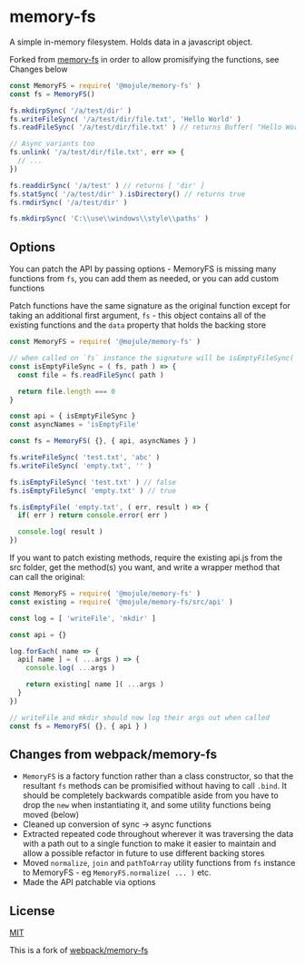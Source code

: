 # memory-fs

A simple in-memory filesystem. Holds data in a javascript object.

Forked from [memory-fs](https://github.com/webpack/memory-fs) in order to allow
promisifying the functions, see Changes below

``` javascript
const MemoryFS = require( '@mojule/memory-fs' )
const fs = MemoryFS()

fs.mkdirpSync( '/a/test/dir' )
fs.writeFileSync( '/a/test/dir/file.txt', 'Hello World' )
fs.readFileSync( '/a/test/dir/file.txt' ) // returns Buffer( "Hello World" )

// Async variants too
fs.unlink( '/a/test/dir/file.txt', err => {
  // ...
})

fs.readdirSync( '/a/test' ) // returns [ 'dir' ]
fs.statSync( '/a/test/dir' ).isDirectory() // returns true
fs.rmdirSync( '/a/test/dir' )

fs.mkdirpSync( 'C:\\use\\windows\\style\\paths' )
```

## Options

You can patch the API by passing options - MemoryFS is missing many functions
from `fs`, you can add them as needed, or you can add custom functions

Patch functions have the same signature as the original function except for
taking an additional first argument, `fs` - this object contains all of the
existing functions and the `data` property that holds the backing store

```javascript
const MemoryFS = require( '@mojule/memory-fs' )

// when called on `fs` instance the signature will be isEmptyFileSync( path )
const isEmptyFileSync = ( fs, path ) => {
  const file = fs.readFileSync( path )

  return file.length === 0
}

const api = { isEmptyFileSync }
const asyncNames = 'isEmptyFile'

const fs = MemoryFS( {}, { api, asyncNames } )

fs.writeFileSync( 'test.txt', 'abc' )
fs.writeFileSync( 'empty.txt', '' )

fs.isEmptyFileSync( 'test.txt' ) // false
fs.isEmptyFileSync( 'empty.txt' ) // true

fs.isEmptyFile( 'empty.txt', ( err, result ) => {
  if( err ) return console.error( err )

  console.log( result )
})
```

If you want to patch existing methods, require the existing api.js from the src
folder, get the method(s) you want, and write a wrapper method that can call
the original:

```javascript
const MemoryFS = require( '@mojule/memory-fs' )
const existing = require( '@mojule/memory-fs/src/api' )

const log = [ 'writeFile', 'mkdir' ]

const api = {}

log.forEach( name => {
  api[ name ] = ( ...args ) => {
    console.log( ...args )

    return existing[ name ]( ...args )
  }
})

// writeFile and mkdir should now log their args out when called
const fs = MemoryFS( {}, { api } )
```

## Changes from webpack/memory-fs

- `MemoryFS` is a factory function rather than a class constructor, so that the
  resultant `fs` methods can be promisified without having to call `.bind`.
  It should be completely backwards compatible aside from you have to drop the
  `new` when instantiating it, and some utility functions being moved (below)
- Cleaned up conversion of sync -> async functions
- Extracted repeated code throughout wherever it was traversing the data with a
  path out to a single function to make it easier to maintain and allow a
  possible refactor in future to use different backing stores
- Moved `normalize`, `join` and `pathToArray` utility functions from `fs`
  instance to MemoryFS - eg `MemoryFS.normalize( ... )` etc.
- Made the API patchable via options

## License

[MIT](https://github.com/mojule/mojule/blob/master/LICENSE)

This is a fork of [webpack/memory-fs](https://github.com/webpack/memory-fs/blob/master/LICENSE)
